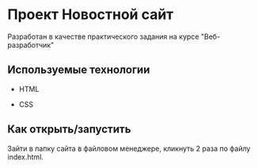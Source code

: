 # Проект Новостной сайт

Разработан в качестве практического задания на курсе "Веб-разработчик"


## Используемые технологии

* HTML

* CSS 


## Как открыть/запустить

Зайти в папку сайта в файловом менеджере, кликнуть 2 раза по файлу index.html.